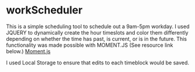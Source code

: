 # workScheduler
This is a simple scheduling tool to schedule out a 9am-5pm workday. I used JQUERY to dynamically create the hour timeslots and color them differently depending on whether the time has past, is current, or is in the future. This functionality was made possible with MOMENT.JS (See resource link below.)
[Moment.js](https://momentjs.com/) 

I used Local Storage to ensure that edits to each timeblock would be saved. 